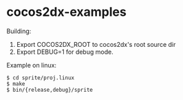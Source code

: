 cocos2dx-examples
=================

Building:

1. Export COCOS2DX_ROOT to cocos2dx's root source dir
2. Export DEBUG=1 for debug mode.

Example on linux:

    $ cd sprite/proj.linux
    $ make
    $ bin/{release,debug}/sprite

